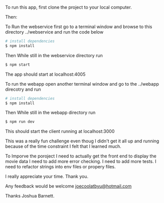 To run this app, first clone the project to your local computer.

Then:

To Run the webservice first go to a terminal window and 
browse to this directory ../webservice and run the code below

```bash
# install dependencies
$ npm install
```
Then While still in the webservice directory run
```bash
$ npm start
```
The app should start at localhost:4005

To run the webapp open another terminal window and go to the 
../webapp direcotry and run
```bash
# install dependencies
$ npm install
```

Then While still in the webapp directory run
```bash
$ npm run dev
```

This should start the client running at localhost:3000

This was a really fun challenge even thoug I didn't get it all up and running because of the time constraint I felt that
I learned much. 

To Imporve the poroject I need to actually get the front end to display the movie data
I need to add more error checking.
I need to add more tests.
I need to refactor strings into env files or propery files.

I really appreciate your time.
Thank you.

Any feedback would be welcome joecoolatbyu@hotmail.com

Thanks Joshua Barnett.

